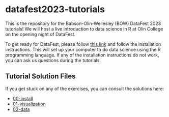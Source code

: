 # datafest2023-tutorials

This is the repository for the Babson-Olin-Wellesley (BOW) DataFest 2023 tutorials! We will host a live introduction to data science in R at Olin College on the opening night of DataFest.

To get ready for DataFest, please follow [this link](https://github.com/zdelrosario/datafest2023-tutorials/blob/main/solutions/00-install-solution.md) and follow the installation instructions. This will set up your computer to do data science using the R programming language. If any of the installation instructions do not work, you can ask us questions during the tutorials.

## Tutorial Solution Files

If you get stuck on any of the exercises, you can consult the solutions here:

- [00-install](https://github.com/zdelrosario/datafest2023-tutorials/blob/main/solutions/00-install-solution.md)
- [01-visualization](https://github.com/zdelrosario/datafest2023-tutorials/blob/main/solutions/01-visualization-solution.md)
- [02-data](https://github.com/zdelrosario/datafest2023-tutorials/blob/main/solutions/02-data-solution.md)
